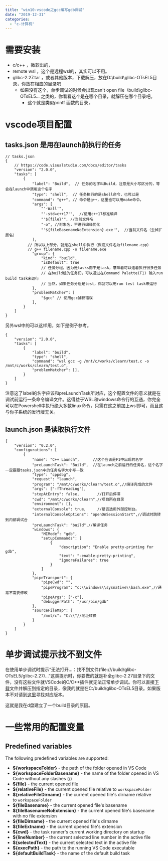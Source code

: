 ```yaml
---
title: "win10-vscode之gcc编写gdb调试"
date: "2019-12-31"
categories: 
  - "c-计算机"
---
```


# 需要安装

- c/c++ ，微软出的，
- remote wsl ，这个是远程wsl的，其实可以不用。
- glibc-2.27.tar ，或者其他版本，下载解压，放在D:\\build\\glibc-OTsEL5目录，你放在相应的目录吧
    - 如果没有这个，单步调试的时候会出现can't open file  \\build\\glibc-OTsEL5... 之类的，你看看这个是在哪个目录，就解压在哪个目录吧。
        - 这个就是类似printf 函数的目录，

# vscode项目配置

## tasks.json 是用在launch前执行的任务

```
// tasks.json
{
    // https://code.visualstudio.com/docs/editor/tasks
    "version": "2.0.0",
    "tasks": [
        {
            "label": "Build",  // 任务的名字叫Build，注意是大小写区分的，等会在launch中调用这个名字
            "type": "shell",  // 任务执行的是shell命令，也可以是
            "command": "g++", // 命令是g++，这里也可以用make命令。
            "args": [
                "'-Wall'",
                "'-std=c++17'",  //使用c++17标准编译
                "'${file}'", //当前文件名
                "-o", //对象名，不进行编译优化
                "'${fileBasenameNoExtension}.exe'",  //当前文件名（去掉扩展名）
            ],
          // 所以以上部分，就是在shell中执行（假设文件名为filename.cpp）
          // g++ filename.cpp -o filename.exe
            "group": { 
                "kind": "build",
                "isDefault": true   
                // 任务分组，因为是tasks而不是task，意味着可以连着执行很多任务
                // 在build组的任务们，可以通过在Command Palette(F1) 输入run build task来运行
                // 当然，如果任务分组是test，你就可以用run test task来运行 
            },
            "problemMatcher": [
                "$gcc" // 使用gcc捕获错误
            ],
        }
    ]
}
```

另外wsl中的可以这样用，如下是例子参考。

```
{
    "version": "2.0.0",
    "tasks": [
        {
            "label": "build",
            "type": "shell",
            "command": "wsl gcc -g /mnt/c/works/clearn/test.c -o /mnt/c/works/clearn/test.o",
            "problemMatcher": [],
        }
    ]
}
```

注意这了label的名字应该和preLaunchTask所对应，这个配置文件的意义就是在调试前运行一条命令编译文件。这得益于WSL和windows命令行的互通，你完全可以在Powershell中执行绝大多数linux命令，只需在这之前加上wsl即可，而且这与你子系统的发行版无关。

## launch.json 是读取执行文件

```
{
    "version": "0.2.0",
    "configurations": [
        {
            "name": "C++ Launch",      //这个应该是F1中出现的名字
            "preLaunchTask": "Build",  //在launch之前运行的任务名，这个名字一定要跟tasks.json中的任务名字大小写一致
            "type": "cppdbg",
            "request": "launch",
            "program": "/mnt/c/works/clearn/test.o",//编译完成的文件
            "args": ["-fThreading"],
            "stopAtEntry": false,        //打开后停滞
            "cwd": "/mnt/c/works/clearn",//项目所在目录
            "environment": [],
            "externalConsole": true,     //是否选用外部控制台。
            "internalConsoleOptions": "openOnSessionStart",//调试时跳转到内部调试台
            "preLaunchTask": "build",//编译任务
            "windows": {
                "MIMode": "gdb",
                "setupCommands": [
                    {
                        "description": "Enable pretty-printing for gdb",
                        "text": "-enable-pretty-printing",
                        "ignoreFailures": true
                    }
                ]
            },
            "pipeTransport": {
                "pipeCwd": "",
                "pipeProgram": "c:\\windows\\sysnative\\bash.exe",//通常不需要修改
                "pipeArgs": ["-c"],
                "debuggerPath": "/usr/bin/gdb"
            },
            "sourceFileMap": {
                "/mnt/c": "C:\\"//地址转换
            }
        }
    ]
}
```

# 单步调试提示找不到文件

在使用单步调试时提示“无法打开...：找不到文件(file:///build/glibc-OTsEL5/glibc-2.27/...”这类提示时，你要做的就是补全glibc-2.27目录下的文件，没有这些文件就VSCode的C/C++插件就无法正常单步调试。你可以直接[下载](http://ftp.gnu.org/gnu/glibc/glibc-2.27.tar.xz)文件并解压到指定的目录，像我的就是在C:/build/glibc-OTsEL5目录。如果版本不对请到[这里](http://ftp.gnu.org/gnu/glibc/)寻找对应版本。

这就是我在d盘建立了一个build目录的原因。

# 一些常用的配置变量

## Predefined variables

The following predefined variables are supported:

- **${workspaceFolder}** - the path of the folder opened in VS Code
- **${workspaceFolderBasename}** - the name of the folder opened in VS Code without any slashes (/)
- **${file}** - the current opened file
- **${relativeFile}** - the current opened file relative to `workspaceFolder`
- **${relativeFileDirname}** - the current opened file's dirname relative to `workspaceFolder`
- **${fileBasename}** - the current opened file's basename
- **${fileBasenameNoExtension}** - the current opened file's basename with no file extension
- **${fileDirname}** - the current opened file's dirname
- **${fileExtname}** - the current opened file's extension
- **${cwd}** - the task runner's current working directory on startup
- **${lineNumber}** - the current selected line number in the active file
- **${selectedText}** - the current selected text in the active file
- **${execPath}** - the path to the running VS Code executable
- **${defaultBuildTask}** - the name of the default build task
